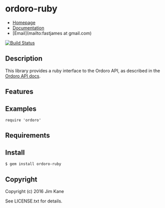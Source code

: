 # ordoro-ruby

* [Homepage](https://github.com/geminimvp/ordoro-ruby)
* [Documentation](http://rubydoc.info/gems/ordoro-ruby/frames)
* [Email](mailto:fastjames at gmail.com)

[![Build Status](https://secure.travis-ci.org//ordoro-ruby.svg?branch=master)](https://travis-ci.org//ordoro-ruby)

## Description

This library provides a ruby interface to the Ordoro API, as described in the [Ordoro API docs](http://docs.ordoro.apiary.io/).

## Features

## Examples

    require 'ordoro'

## Requirements

## Install

    $ gem install ordoro-ruby

## Copyright

Copyright (c) 2016 Jim Kane

See LICENSE.txt for details.

